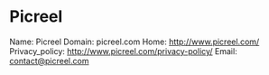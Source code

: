 
# Picreel

Name: Picreel
Domain: picreel.com
Home: http://www.picreel.com/
Privacy_policy: http://www.picreel.com/privacy-policy/
Email: contact@picreel.com
